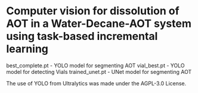 # Computer vision for dissolution of AOT in a Water-Decane-AOT system using task-based incremental learning



best_complete.pt - YOLO model for segmenting AOT
vial_best.pt - YOLO model for detecting Vials
trained_unet.pt - UNet model for segmenting AOT



The use of YOLO from Ultralytics was made under the AGPL-3.0 License.
